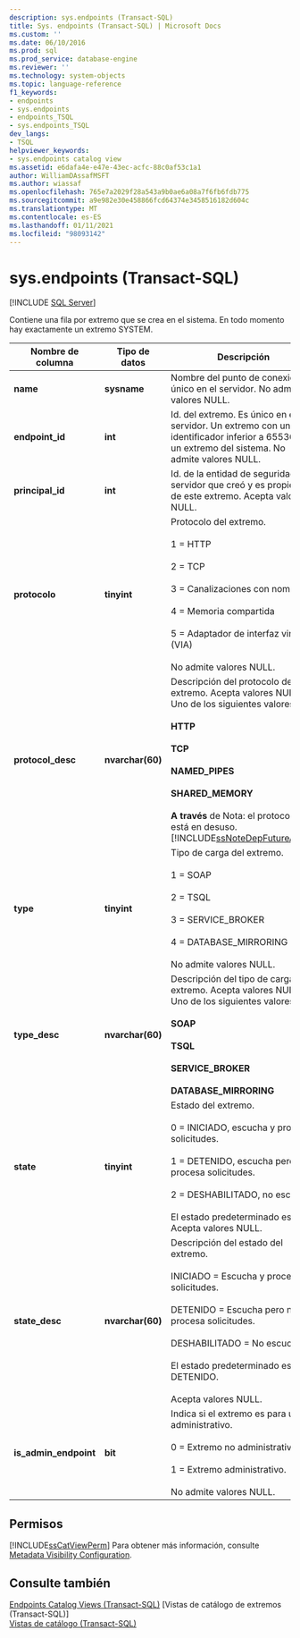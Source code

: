```yaml
---
description: sys.endpoints (Transact-SQL)
title: Sys. endpoints (Transact-SQL) | Microsoft Docs
ms.custom: ''
ms.date: 06/10/2016
ms.prod: sql
ms.prod_service: database-engine
ms.reviewer: ''
ms.technology: system-objects
ms.topic: language-reference
f1_keywords:
- endpoints
- sys.endpoints
- endpoints_TSQL
- sys.endpoints_TSQL
dev_langs:
- TSQL
helpviewer_keywords:
- sys.endpoints catalog view
ms.assetid: e6dafa4e-e47e-43ec-acfc-88c0af53c1a1
author: WilliamDAssafMSFT
ms.author: wiassaf
ms.openlocfilehash: 765e7a2029f28a543a9b0ae6a08a7f6fb6fdb775
ms.sourcegitcommit: a9e982e30e458866fcd64374e3458516182d604c
ms.translationtype: MT
ms.contentlocale: es-ES
ms.lasthandoff: 01/11/2021
ms.locfileid: "98093142"
---
```

# <a name="sysendpoints-transact-sql"></a>sys.endpoints (Transact-SQL)
[!INCLUDE [SQL Server](../../includes/applies-to-version/sqlserver.md)]

  Contiene una fila por extremo que se crea en el sistema. En todo momento hay exactamente un extremo SYSTEM.  
  
|Nombre de columna|Tipo de datos|Descripción|  
|-----------------|---------------|-----------------|  
|**name**|**sysname**|Nombre del punto de conexión. Es único en el servidor. No admite valores NULL.|  
|**endpoint_id**|**int**|Id. del extremo. Es único en el servidor. Un extremo con un identificador inferior a 65536 es un extremo del sistema. No admite valores NULL.|  
|**principal_id**|**int**|Id. de la entidad de seguridad del servidor que creó y es propietaria de este extremo. Acepta valores NULL.|  
|**protocolo**|**tinyint**|Protocolo del extremo.<br /><br /> 1 = HTTP<br /><br /> 2 = TCP<br /><br /> 3 = Canalizaciones con nombre<br /><br /> 4 = Memoria compartida<br /><br /> 5 = Adaptador de interfaz virtual (VIA)<br /><br /> No admite valores NULL.|  
|**protocol_desc**|**nvarchar(60)**|Descripción del protocolo del extremo. Acepta valores NULL. Uno de los siguientes valores:<br /><br /> **HTTP**<br /><br /> **TCP**<br /><br /> **NAMED_PIPES**<br /><br /> **SHARED_MEMORY**<br /><br /> **A través** de Nota: el protocolo VIA está en desuso. [!INCLUDE[ssNoteDepFutureAvoid](../../includes/ssnotedepfutureavoid-md.md)]|  
|**type**|**tinyint**|Tipo de carga del extremo.<br /><br /> 1 = SOAP<br /><br /> 2 = TSQL<br /><br /> 3 = SERVICE_BROKER<br /><br /> 4 = DATABASE_MIRRORING<br /><br /> No admite valores NULL.|  
|**type_desc**|**nvarchar(60)**|Descripción del tipo de carga del extremo. Acepta valores NULL. Uno de los siguientes valores:<br /><br /> **SOAP**<br /><br /> **TSQL**<br /><br /> **SERVICE_BROKER**<br /><br /> **DATABASE_MIRRORING**|  
|**state**|**tinyint**|Estado del extremo.<br /><br /> 0 = INICIADO, escucha y procesa solicitudes.<br /><br /> 1 = DETENIDO, escucha pero no procesa solicitudes.<br /><br /> 2 = DESHABILITADO, no escucha.<br /><br /> El estado predeterminado es 1. Acepta valores NULL.|  
|**state_desc**|**nvarchar(60)**|Descripción del estado del extremo.<br /><br /> INICIADO = Escucha y procesa solicitudes.<br /><br /> DETENIDO = Escucha pero no procesa solicitudes.<br /><br /> DESHABILITADO = No escucha.<br /><br /> El estado predeterminado es DETENIDO.<br /><br /> Acepta valores NULL.|  
|**is_admin_endpoint**|**bit**|Indica si el extremo es para uso administrativo.<br /><br /> 0 = Extremo no administrativo.<br /><br /> 1 = Extremo administrativo.<br /><br /> No admite valores NULL.|  
  
## <a name="permissions"></a>Permisos  
 [!INCLUDE[ssCatViewPerm](../../includes/sscatviewperm-md.md)] Para obtener más información, consulte [Metadata Visibility Configuration](../../relational-databases/security/metadata-visibility-configuration.md).  
  
## <a name="see-also"></a>Consulte también  
 [Endpoints Catalog Views &#40;Transact-SQL&#41;](../../relational-databases/system-catalog-views/endpoints-catalog-views-transact-sql.md)  [Vistas de catálogo de extremos &#40;Transact-SQL&#41;]  
 [Vistas de catálogo &#40;Transact-SQL&#41;](../../relational-databases/system-catalog-views/catalog-views-transact-sql.md)  
  
  
